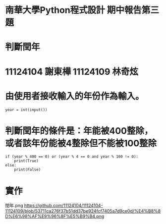 # 南華大學Python程式設計 期中報告第三題
# 判斷閏年
# 11124104 謝東樺 11124109 林奇炫
# 由使用者接收輸入的年份作為輸入。
```
year = int(input())
```
# 判斷閏年的條件是：年能被400整除，或者該年份能被4整除但不能被100整除
```
if (year % 400 == 0) or (year % 4 == 0 and year % 100 != 0):
    print(True)
else:
    print(False)
```

# 實作
閏年.png
https://github.com/11124104/11124104-11124109/blob/53711ca276f37b51dd37be924fcf7405a7d9ce0d/%E4%B8%8D%E6%98%AF%E9%96%8F%E5%B9%B4.png
